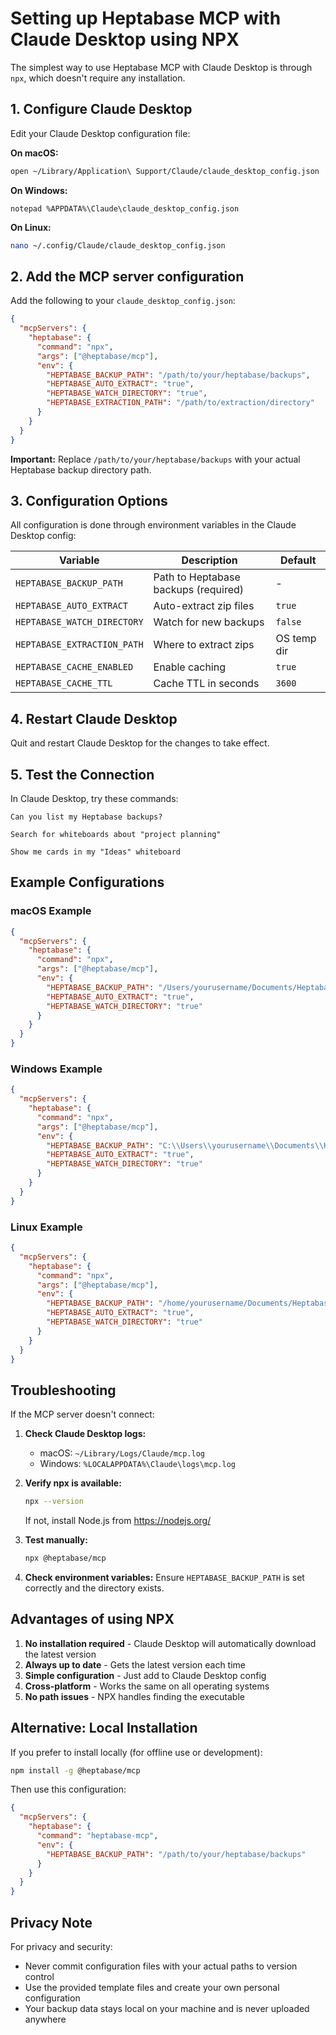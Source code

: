 # Setting up Heptabase MCP with Claude Desktop using NPX

The simplest way to use Heptabase MCP with Claude Desktop is through `npx`, which doesn't require any installation.

## 1. Configure Claude Desktop

Edit your Claude Desktop configuration file:

**On macOS:**
```bash
open ~/Library/Application\ Support/Claude/claude_desktop_config.json
```

**On Windows:**
```
notepad %APPDATA%\Claude\claude_desktop_config.json
```

**On Linux:**
```bash
nano ~/.config/Claude/claude_desktop_config.json
```

## 2. Add the MCP server configuration

Add the following to your `claude_desktop_config.json`:

```json
{
  "mcpServers": {
    "heptabase": {
      "command": "npx",
      "args": ["@heptabase/mcp"],
      "env": {
        "HEPTABASE_BACKUP_PATH": "/path/to/your/heptabase/backups",
        "HEPTABASE_AUTO_EXTRACT": "true",
        "HEPTABASE_WATCH_DIRECTORY": "true",
        "HEPTABASE_EXTRACTION_PATH": "/path/to/extraction/directory"
      }
    }
  }
}
```

**Important:** Replace `/path/to/your/heptabase/backups` with your actual Heptabase backup directory path.

## 3. Configuration Options

All configuration is done through environment variables in the Claude Desktop config:

| Variable | Description | Default |
|----------|-------------|---------|
| `HEPTABASE_BACKUP_PATH` | Path to Heptabase backups (required) | - |
| `HEPTABASE_AUTO_EXTRACT` | Auto-extract zip files | `true` |
| `HEPTABASE_WATCH_DIRECTORY` | Watch for new backups | `false` |
| `HEPTABASE_EXTRACTION_PATH` | Where to extract zips | OS temp dir |
| `HEPTABASE_CACHE_ENABLED` | Enable caching | `true` |
| `HEPTABASE_CACHE_TTL` | Cache TTL in seconds | `3600` |

## 4. Restart Claude Desktop

Quit and restart Claude Desktop for the changes to take effect.

## 5. Test the Connection

In Claude Desktop, try these commands:

```
Can you list my Heptabase backups?
```

```
Search for whiteboards about "project planning"
```

```
Show me cards in my "Ideas" whiteboard
```

## Example Configurations

### macOS Example
```json
{
  "mcpServers": {
    "heptabase": {
      "command": "npx",
      "args": ["@heptabase/mcp"],
      "env": {
        "HEPTABASE_BACKUP_PATH": "/Users/yourusername/Documents/Heptabase-auto-backup",
        "HEPTABASE_AUTO_EXTRACT": "true",
        "HEPTABASE_WATCH_DIRECTORY": "true"
      }
    }
  }
}
```

### Windows Example
```json
{
  "mcpServers": {
    "heptabase": {
      "command": "npx",
      "args": ["@heptabase/mcp"],
      "env": {
        "HEPTABASE_BACKUP_PATH": "C:\\Users\\yourusername\\Documents\\Heptabase-auto-backup",
        "HEPTABASE_AUTO_EXTRACT": "true",
        "HEPTABASE_WATCH_DIRECTORY": "true"
      }
    }
  }
}
```

### Linux Example
```json
{
  "mcpServers": {
    "heptabase": {
      "command": "npx",
      "args": ["@heptabase/mcp"],
      "env": {
        "HEPTABASE_BACKUP_PATH": "/home/yourusername/Documents/Heptabase-auto-backup",
        "HEPTABASE_AUTO_EXTRACT": "true",
        "HEPTABASE_WATCH_DIRECTORY": "true"
      }
    }
  }
}
```

## Troubleshooting

If the MCP server doesn't connect:

1. **Check Claude Desktop logs:**
   - macOS: `~/Library/Logs/Claude/mcp.log`
   - Windows: `%LOCALAPPDATA%\Claude\logs\mcp.log`

2. **Verify npx is available:**
   ```bash
   npx --version
   ```
   
   If not, install Node.js from https://nodejs.org/

3. **Test manually:**
   ```bash
   npx @heptabase/mcp
   ```

4. **Check environment variables:**
   Ensure `HEPTABASE_BACKUP_PATH` is set correctly and the directory exists.

## Advantages of using NPX

1. **No installation required** - Claude Desktop will automatically download the latest version
2. **Always up to date** - Gets the latest version each time
3. **Simple configuration** - Just add to Claude Desktop config
4. **Cross-platform** - Works the same on all operating systems
5. **No path issues** - NPX handles finding the executable

## Alternative: Local Installation

If you prefer to install locally (for offline use or development):

```bash
npm install -g @heptabase/mcp
```

Then use this configuration:

```json
{
  "mcpServers": {
    "heptabase": {
      "command": "heptabase-mcp",
      "env": {
        "HEPTABASE_BACKUP_PATH": "/path/to/your/heptabase/backups"
      }
    }
  }
}
```

## Privacy Note

For privacy and security:
- Never commit configuration files with your actual paths to version control
- Use the provided template files and create your own personal configuration
- Your backup data stays local on your machine and is never uploaded anywhere
